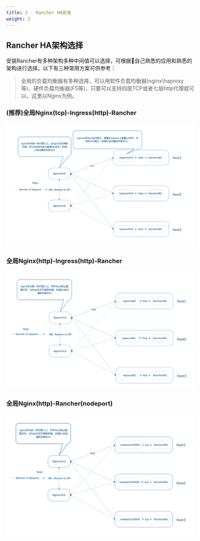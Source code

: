 ```yaml
---
title: 2 - Rancher HA安装
weight: 2
---
```


## Rancher HA架构选择

安装Rancher有多种架构多种中间值可以选择，可根据自己熟悉的应用和熟悉的架构进行选择。以下有三种常用方案可供参考：

>全局的负载均衡器有多种选择，可以用软件负载均衡器(nginx\haproxy等)、硬件负载均衡器(F5等)，只要可以支持四层TCP或者七层http代理就可以，这里以Nginx为例。

### (推荐)全局Nginx(tcp)-Ingress(http)-Rancher

![tcp-http-rancher](images/tcp-http-rancher.png)

### 全局Nginx(http)-Ingress(http)-Rancher

![http-http-rancher](images/http-http-rancher.png)

### 全局Nginx(http)-Rancher(nodeport)

![http-rancher](images/http-rancher.png)